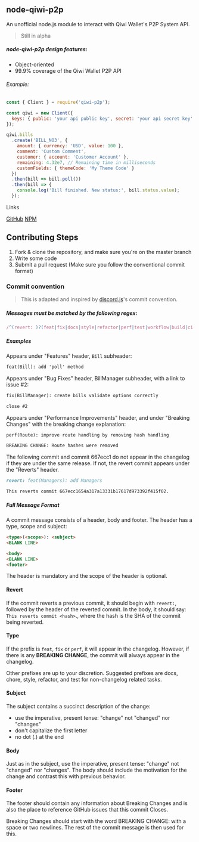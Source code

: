 ## node-qiwi-p2p

An unofficial node.js module to interact with Qiwi Wallet's P2P System API.

> Still in alpha

##### node-qiwi-p2p design features:

- Object-oriented
- 99.9% coverage of the Qiwi Wallet P2P API

###### Example:

```js
const { Client } = require('qiwi-p2p');

const qiwi = new Client({
  keys: { public: 'your api public key', secret: 'your api secret key' }
});

qiwi.bills
  .create('BILL_NO3', {
    amount: { currency: 'USD', value: 100 },
    comment: 'Custom Comment',
    customer: { account: 'Customer Account' },
    remaining: 4.32e7, // Remaining time in milliseconds
    customFields: { themeCode: 'My Theme Code' }
  })
  .then(bill => bill.poll())
  .then(bill => {
    console.log('Bill finished. New status:', bill.status.value);
  });
```

Links

[GitHub](https://github.com/zargovv/node-qiwi-p2p)
[NPM](https://npmjs.com/package/qiwi-p2p)

## Contributing Steps

1. Fork & clone the repository, and make sure you're on the master branch
2. Write some code
3. Submit a pull request (Make sure you follow the conventional commit format)

### Commit convention

> This is adapted and inspired by [discord.js](https://github.com/discordjs/discord.js-next/blob/master/.github/COMMIT_CONVENTION.md)'s commit convention.

##### Messages must be matched by the following regex:

```js
/^(revert: )?(feat|fix|docs|style|refactor|perf|test|workflow|build|ci|chore|types|wip)(\(.+\))?: .{1,72}/;
```

##### Examples

Appears under "Features" header, `Bill` subheader:

```md
feat(Bill): add 'poll' method
```

Appears under "Bug Fixes" header, BillManager subheader, with a link to issue #2:

```md
fix(BillManager): create bills validate options correctly

close #2
```

Appears under "Performance Improvements" header, and under "Breaking Changes" with the breaking change explanation:

```md
perf(Route): improve route handling by removing hash handling

BREAKING CHANGE: Route hashes were removed
```

The following commit and commit 667ecc1 do not appear in the changelog if they are under the same release. If not, the revert commit appears under the "Reverts" header.

```md
revert: feat(Managers): add Managers

This reverts commit 667ecc1654a317a13331b17617d973392f415f02.
```

##### Full Message Format

A commit message consists of a header, body and footer. The header has a type, scope and subject:

```md
<type>(<scope>): <subject>
<BLANK LINE>

<body>
<BLANK LINE>
<footer>
```

The header is mandatory and the scope of the header is optional.

#### Revert

If the commit reverts a previous commit, it should begin with `revert:`, followed by the header of the reverted commit. In the body, it should say: `This reverts commit <hash>`., where the hash is the SHA of the commit being reverted.

#### Type

If the prefix is `feat`, `fix` or `perf`, it will appear in the changelog. However, if there is any **BREAKING CHANGE**, the commit will always appear in the changelog.

Other prefixes are up to your discretion. Suggested prefixes are docs, chore, style, refactor, and test for non-changelog related tasks.

#### Subject

The subject contains a succinct description of the change:

- use the imperative, present tense: "change" not "changed" nor "changes"
- don't capitalize the first letter
- no dot (.) at the end

#### Body

Just as in the subject, use the imperative, present tense: "change" not "changed" nor "changes". The body should include the motivation for the change and contrast this with previous behavior.

#### Footer

The footer should contain any information about Breaking Changes and is also the place to reference GitHub issues that this commit Closes.

Breaking Changes should start with the word BREAKING CHANGE: with a space or two newlines. The rest of the commit message is then used for this.

